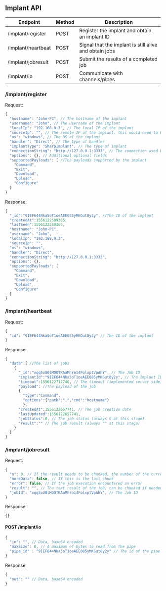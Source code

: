## Implant API

| Endpoint  | Method | Description
| ------------- | ------------- |-----------|
| /implant/register  | POST | Register the implant and obtain an implant ID |
| /implant/heartbeat | POST  | Signal that the implant is still alive and obtain jobs|
| /implant/jobresult | POST  | Submit the results of a completed job |
| /implant/io | POST  | Communicate with channels/pipes |

### /implant/register

Request:
```javascript
{
  "hostname": "John-PC", // The hostname of the implant
  "username": "John", // The Username of the implant
  "localIp": "192.168.0.3", // The local IP of the implant
  "sourceIp": "", // The remote IP of the implant, this would need to be filled by the handler
  "os": "windows", // The OS of the implant
  "handler": "Direct", // The type of handler
  "implantType": "SharpImplant", // The type of implant
  "connectionString": "http://127.0.0.1:3333", // The connection used by the implant
  "options": {}, // Additional optional fields
  "supportedPayloads": [ //The payloads supported by the implant
    "Command",
    "Exit",
    "Download",
    "Upload",
    "Configure"
  ]
}

```

Response:
```javascript
{
  "_id":"9IEF644Nka5oT1oeAEE085yMKGut8y2y", //The ID of the implant
  "createdAt":1556122589365,
  "lastSeen":1556122589365,
  "hostname": "John-PC",
  "username": "John",
  "localIp": "192.168.0.3",
  "sourceIp": "",
  "os": "windows", 
  "handler": "Direct",
  "connectionString": "http://127.0.0.1:3333",
  "options": {},
  "supportedPayloads": [
    "Command",
    "Exit",
    "Download",
    "Upload",
    "Configure"
  ]
}
```

### /implant/heartbeat

Request:
```javascript
{
  "id": "9IEF644Nka5oT1oeAEE085yMKGut8y2y" // The ID of the implant
}

```

Response:
```javascript
{
  "data":[ //The list of jobs
    {
      "_id":"xqq5oU0lMOOTKAaMhro14FolxptVpAhY", // The Job ID
      "implantId":"9IEF644Nka5oT1oeAEE085yMKGut8y2y", // The Implant ID
      "timeout":1556122717740, // The timeout (implemented server side)
      "payload": //The payload of the job 
      {
        "type":"Command",
        "options":{"path":".","cmd":"hostname"}
        },
      "createdAt":1556122657741, // The job creation date
      "lastUpdated":1556122657741, 
      "jobStatus":0, // The job status (always 0 at this stage)
      "result":"" // The job result (always "" at this stage)
    }
  ]
}
```

### /implant/jobresult

Request:
```javascript
{
  "n": 0, // If the result needs to be chunked, the number of the current chunk
  "moreData": false, // If this is the last chunk
  "error": false, // If the job execution encountered an error
  "result": "", // The text result of the job, can be chunked if needed
  "jobId": "xqq5oU0lMOOTKAaMhro14FolxptVpAhY", // The Job ID
}
```

Response:
```javascript
{}
```

#### POST /implant/io
```javascript
{
  "in": "", // Data, base64 encoded
  "maxSize": 0, // A maximum of bytes to read from the pipe
  "pipe_id" : "9IEF644Nka5oT1oeAEE085yMKGut8y2y" // The id of the pipe
}
```
Response:
```javascript
{
  "out": "" // Data, base64 encoded
}
```
